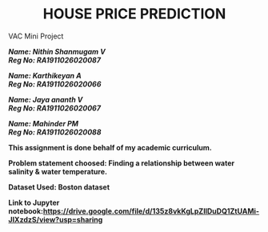 ## <h1 align = "center">HOUSE PRICE PREDICTION</h1>


VAC Mini Project</h2>

<em><b>Name: Nithin Shanmugam V</b> <br>
<b>Reg No: RA1911026020087<b><br></em>
  
<em><b>Name: Karthikeyan A</b> <br>
<b>Reg No: RA1911026020066<b><br></em>
  
<em><b>Name: Jaya ananth V</b> <br>
<b>Reg No: RA1911026020067<b><br></em>
  
<em><b>Name: Mahinder PM</b> <br>
<b>Reg No: RA1911026020088<b><br></em>
  
This assignment is done behalf of my academic curriculum.




Problem statement choosed: Finding a relationship between water salinity & water temperature. 

Dataset Used: Boston dataset 

Link to Jupyter notebook:https://drive.google.com/file/d/135z8vkKgLpZllDuDQ1ZtUAMi-JIXzdzS/view?usp=sharing <br>
